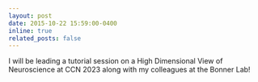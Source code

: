 ```yaml
---
layout: post
date: 2015-10-22 15:59:00-0400
inline: true
related_posts: false
---
```


I will be leading a tutorial session on a High Dimensional View of Neuroscience at CCN 2023 along with my colleagues at the Bonner Lab!  
